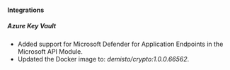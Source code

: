 
#### Integrations

##### Azure Key Vault

- Added support for Microsoft Defender for Application Endpoints in the Microsoft API Module.
- Updated the Docker image to: *demisto/crypto:1.0.0.66562*.
